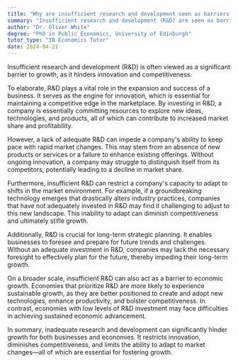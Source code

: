 ```yaml
---
title: "Why are insufficient research and development seen as barriers to growth?"
summary: "Insufficient research and development (R&D) are seen as barriers to growth because they limit innovation and competitiveness."
author: "Dr. Oliver White"
degree: "PhD in Public Economics, University of Edinburgh"
tutor_type: "IB Economics Tutor"
date: 2024-04-21
---
```


Insufficient research and development (R&D) is often viewed as a significant barrier to growth, as it hinders innovation and competitiveness.

To elaborate, R&D plays a vital role in the expansion and success of a business. It serves as the engine for innovation, which is essential for maintaining a competitive edge in the marketplace. By investing in R&D, a company is essentially committing resources to explore new ideas, technologies, and products, all of which can contribute to increased market share and profitability.

However, a lack of adequate R&D can impede a company's ability to keep pace with rapid market changes. This may stem from an absence of new products or services or a failure to enhance existing offerings. Without ongoing innovation, a company may struggle to distinguish itself from its competitors, potentially leading to a decline in market share.

Furthermore, insufficient R&D can restrict a company's capacity to adapt to shifts in the market environment. For example, if a groundbreaking technology emerges that drastically alters industry practices, companies that have not adequately invested in R&D may find it challenging to adjust to this new landscape. This inability to adapt can diminish competitiveness and ultimately stifle growth.

Additionally, R&D is crucial for long-term strategic planning. It enables businesses to foresee and prepare for future trends and challenges. Without an adequate investment in R&D, companies may lack the necessary foresight to effectively plan for the future, thereby impeding their long-term growth.

On a broader scale, insufficient R&D can also act as a barrier to economic growth. Economies that prioritize R&D are more likely to experience sustainable growth, as they are better positioned to create and adopt new technologies, enhance productivity, and bolster competitiveness. In contrast, economies with low levels of R&D investment may face difficulties in achieving sustained economic advancement.

In summary, inadequate research and development can significantly hinder growth for both businesses and economies. It restricts innovation, diminishes competitiveness, and limits the ability to adapt to market changes—all of which are essential for fostering growth.
    